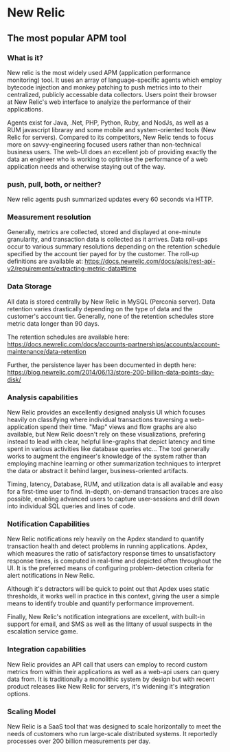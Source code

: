 # New Relic

## The most popular APM tool

### What is it? 
New relic is the most widely used APM (application performance monitoring)
tool. It uses an array of language-specific agents which employ bytecode
injection and monkey patching to push metrics into to their centralized,
publicly accessable data collectors. Users point their browser at New Relic's
web interface to analyize the performance of their applications. 

Agents exist for Java, .Net, PHP, Python, Ruby, and NodJs, as well as a RUM
javascript libraray and some mobile and system-oriented tools (New Relic for
servers). Compared to its competitors, New Relic tends to focus more on
savvy-engineering focused users rather than non-technical business users. The
web-UI does an excellent job of providing exactly the data an engineer who is
working to optimise the performance of a web application needs and otherwise
staying out of the way. 

### push, pull, both, or neither?

New relic agents push summarized updates every 60 seconds via HTTP.

### Measurement resolution 

Generally, metrics are collected, stored and displayed at one-minute
granularity, and transaction data is collected as it arrives. Data roll-ups
occur to various summary resolutions depending on the retention schedule
specified by the account tier payed for by the customer. The roll-up
definitions are available at:
https://docs.newrelic.com/docs/apis/rest-api-v2/requirements/extracting-metric-data#time

### Data Storage 
All data is stored centrally by New Relic in MySQL (Perconia server). Data
retention varies drastically depending on the type of data and the customer's
account tier. Generally, none of the retention schedules store metric data
longer than 90 days. 

The retention schedules are available here:
https://docs.newrelic.com/docs/accounts-partnerships/accounts/account-maintenance/data-retention

Further, the persistence layer has been documented in depth here:
https://blog.newrelic.com/2014/06/13/store-200-billion-data-points-day-disk/


### Analysis capabilities
New Relic provides an excellently designed analysis UI which focuses heavily on
classifying where individual transactions traversing a web-application spend
their time. "Map" views and flow graphs are also available, but New Relic
doesn't rely on these visualizations, prefering instead to lead with clear,
helpful line-graphs that depict latency and time spent in various activities
like database queries etc... The tool generally works to augment the engineer's
knowledge of the system rather than employing machine learning or other
summarization techniques to interpret the data or abstract it behind larger,
business-oriented artifacts. 

Timing, latency, Database, RUM, and utilization data is all available and easy
for a first-time user to find. In-depth, on-demand transaction traces are also
possible, enabling advanced users to capture user-sessions and drill down into
individual SQL queries and lines of code. 

### Notification Capabilities
New Relic notifications rely heavily on the Apdex standard to quantify
transaction health and detect problems in running applications. Apdex, which
measures the ratio of satisfactory response times to unsatisfactory response
times, is computed in real-time and depicted often throughout the UI. It is the
preferred means of configuring problem-detection criteria for alert
notifications in New Relic. 

Although it's detractors will be quick to point out that Apdex uses static
thresholds, it works well in practice in this context, giving the user a simple
means to identify trouble and quantify performance improvement.

Finally, New Relic's notification integrations are excellent, with built-in
support for email, and SMS as well as the littany of usual suspects in the
escalation service game. 

### Integration capabilities
New Relic provides an API call that users can employ to record custom metrics
from within their applications as well as a web-api users can query data from.
It is traditionally a monolithic system by design but with recent product
releases like New Relic for servers, it's widening it's integration options. 

### Scaling Model
New Relic is a SaaS tool that was designed to scale horizontally to meet the
needs of customers who run large-scale distributed systems. It reportedly
processes over 200 billion measurements per day. 
